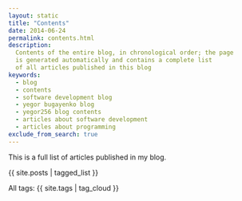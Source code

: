 ```yaml
---
layout: static
title: "Contents"
date: 2014-06-24
permalink: contents.html
description:
  Contents of the entire blog, in chronological order; the page
  is generated automatically and contains a complete list
  of all articles published in this blog
keywords:
  - blog
  - contents
  - software development blog
  - yegor bugayenko blog
  - yegor256 blog contents
  - articles about software development
  - articles about programming
exclude_from_search: true
---
```


This is a full list of articles published in my blog.

{{ site.posts | tagged_list }}

All tags: {{ site.tags | tag_cloud }}
